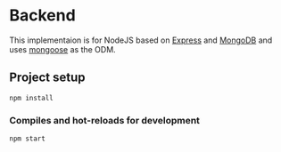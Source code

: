 # Backend

This implementaion is for NodeJS based on [Express](https://expressjs.com/) and [MongoDB](https://www.mongodb.com/) and uses [mongoose](https://mongoosejs.com/) as the ODM.

## Project setup
```
npm install
```
### Compiles and hot-reloads for development
```
npm start
```
